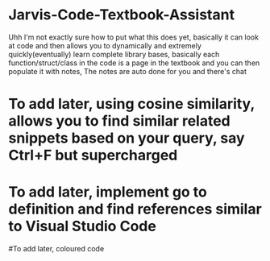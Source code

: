 # Jarvis-Code-Textbook-Assistant
Uhh I'm not exactly sure how to put what this does yet, basically it can look at code and then allows you to dynamically and extremely quickly(eventually) learn complete library bases, basically each function/struct/class in the code is a page in the textbook and you can then populate it with notes, The notes are auto done for you and there's chat

# To add later, using cosine similarity, allows you to find similar related snippets based on your query, say Ctrl+F but supercharged

# To add later, implement go to definition and find references similar to Visual Studio Code

#To add later, coloured code

